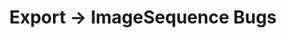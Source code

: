 ---
title: 'Export -> ImageSequence  Bugs'
redirect_to:
  - 'https://discuss.pencil2d.org/t/export-imagesequence-bugs/782'
---